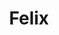 ---
title: Felix
show_read_time: false
show_toc: false
redirect_from: latest/reference/felix/index
canonical_url: 'https://docs.projectcalico.org/v3.9/reference/felix/index'
---